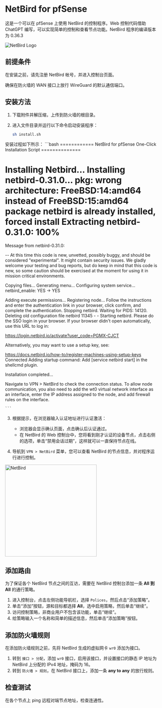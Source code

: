 # NetBird for pfSense

这是一个可以在 pfSense 上使用 NetBird 的控制程序。Web 控制代码借助 ChatGPT 编写，可以实现简单的控制和查看节点功能。NetBird 程序的编译版本为 0.36.3

![NetBird Logo](images/netbird-logo.png)

## 前提条件

在安装之前，请先注册 NetBird 帐号，并进入控制台页面。

确保在防火墙的 WAN 接口上放行 WireGuard 的默认通信端口。

## 安装方法

1. 下载附件并解压缩，上传到防火墙的根目录。
2. 进入文件目录并运行以下命令启动安装程序：

    ```bash
    sh install.sh
    ```
	
安装过程如下所示：
    ```bash
    ============ NetBird for pfSense One-Click Installation Script ==============

Installing Netbird...
Installing netbird-0.31.0...
pkg: wrong architecture: FreeBSD:14:amd64 instead of FreeBSD:15:amd64
package netbird is already installed, forced install
Extracting netbird-0.31.0: 100%
=====
Message from netbird-0.31.0:

--
At this time this code is new, unvetted, possibly buggy, and should be
considered "experimental". It might contain security issues. We gladly
welcome your testing and bug reports, but do keep in mind that this code
is new, so some caution should be exercised at the moment for using it
in mission critical environments.

Copying files...
Generating menu...
Configuring system service...
netbird_enable: YES -> YES

Adding execute permissions...
Registering node...
Follow the instructions and enter the authentication link in your browser, click confirm, and complete the authentication.
Stopping netbird.
Waiting for PIDS: 14120.
Deleting old configuration file
netbird 11345 - - Starting netbird.
Please do the SSO login in your browser. 
If your browser didn't open automatically, use this URL to log in:

https://login.netbird.io/activate?user_code=PGMX-CJCT 


Alternatively, you may want to use a setup key, see:

https://docs.netbird.io/how-to/register-machines-using-setup-keys
Connected
Adding startup command:
Add [service netbird start] in the shellcmd plugin.

Installation completed...

Navigate to VPN > NetBird to check the connection status.
To allow node communication, you also need to add the wt0 virtual network interface as an interface, enter the IP address assigned to the node, and add firewall rules on the interface.

    ```	

3. 根据提示，在浏览器输入认证地址进行认证激活：
   
    - 浏览器会显示确认页面，点击确认后认证通过。
    - 在 NetBird 的 Web 控制台中，您将看到刚才认证的设备节点，点击右侧的选项，单击“禁用会话过期”，这样就可以一直保持节点在线。

4. 导航到 `VPN > NetBird` 菜单，您可以查看 NetBird 的节点信息，并对程序运行进行控制。
<img src="images/11.png" alt="NetBird" width="300"/>

## 添加路由

为了保证各个 NetBird 节点之间的互访，需要在 NetBird 控制台添加一条 **All 到 All** 的通行策略。

1. 进入控制台，点击左侧功能导航栏，选择 `Polices`，然后点击“添加策略”。
2. 单击“添加”按钮，源和目标都选择 **All**，选中启用策略，然后单击“继续”。
3. 访问控制策略，非商业用户不包含该功能，单击“继续”。
4. 给策略输入一个名称和简单的描述信息，然后单击“添加策略”按钮。

## 添加防火墙规则

在添加防火墙规则之前，先将 NetBird 生成的虚拟网卡 `wr0` 添加为接口。

1. 转到 `接口 > 分配`，添加 `wr0` 接口，启用该接口，并设置接口的静态 IP 地址为 NetBird 上分配的 IPv4 地址，掩码为 16。
2. 转到 `防火墙 > 规则`，在 NetBird 接口上，添加一条 **any to any** 的放行规则。

## 检查测试

在各个节点上 ping 远程对端节点地址，检查连通性。

